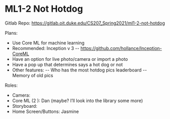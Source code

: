 # ML1-2 Not Hotdog

Gitlab Repo:
https://gitlab.oit.duke.edu/CS207_Spring2021/ml1-2-not-hotdog

Plans:
- Use Core ML for machine learning
- Recommended: Inception v 3
-- https://github.com/hollance/Inception-CoreML
- Have an option for live photo/camera or import a photo
- Have a pop up that determines says a hot dog or not
- Other features:
-- Who has the most hotdog pics leaderboard
-- Memory of old pics


Roles:
- Camera:
- Core ML (2 ): Dan (maybe? I’ll look into the library some more) 
- Storyboard:
- Home Screen/Buttons: Jasmine
